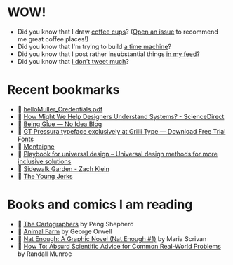 # WOW!

- Did you know that I draw [coffee cups](https://papercups.mamuso.net/)? ([Open an issue](https://github.com/mamuso/papercups/issues) to recommend me great coffee places!)
- Did you know that I'm trying to build [a time machine](https://github.com/mamuso/fluxcapacitor)?
- Did you know that I post rather insubstantial things [in my feed](https://feed.mamuso.net/)?
- Did you know that [I don't tweet much](https://twitter.com/mamuso)?

# Recent bookmarks

- 👀 [helloMuller_Credentials.pdf](https://www.dropbox.com/s/qs2rn6wrx23s56q/helloMuller_Credentials.pdf?dl=0)
- 👀 [How Might We Help Designers Understand Systems? - ScienceDirect](https://www.sciencedirect.com/science/article/pii/S2405872623000357)
- 👀 [Being Glue — No Idea Blog](https://noidea.dog/glue)
- 👀 [GT Pressura typeface exclusively at Grilli Type — Download Free Trial Fonts](https://www.gt-pressura.com/)
- 👀 [Montaigne](https://montaigne.io/)
- 👀 [Playbook for universal design – Universal design methods for more inclusive solutions](https://universaldesignguide.com/)
- 👀 [Sidewalk Garden - Zach Klein](https://zachklein.com/Sidewalk+Garden)
- 👀 [The Young Jerks](https://youngjerks.com/)


# Books and comics I am reading

- 📘 [The Cartographers](https://www.goodreads.com/book/show/56224531) by Peng Shepherd
- 📘 [Animal Farm](https://www.goodreads.com/book/show/8349198) by George Orwell
- 📘 [Nat Enough: A Graphic Novel (Nat Enough #1)](https://www.goodreads.com/book/show/45714795) by Maria Scrivan
- 📘 [How To: Absurd Scientific Advice for Common Real-World Problems](https://www.goodreads.com/book/show/43851501) by Randall Munroe


